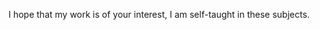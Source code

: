 I hope that my work is of your interest, I am self-taught in these subjects.

<!---
johnn0500/johnn0500 is a ✨ special ✨ repository because its `README.md` (this file) appears on your GitHub profile.
You can click the Preview link to take a look at your changes.
--->
